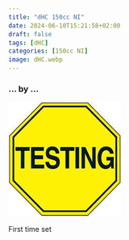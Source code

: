 ```yaml
---
title: "dHC 150cc NI"
date: 2024-06-10T15:21:58+02:00
draft: false
tags: [dHC]
categories: [150cc NI]
image: dHC.webp
---
```

### ... by ...
![Nothing there](testing.jpg)

First time set